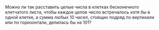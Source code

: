 Можно ли так расставить целые числа в клетках бесконечного клетчатого листа,
чтобы каждое целое число встречалось хотя бы в одной клетке, а сумма 
любых 10 чисел, стоящих подряд по вертикали или по горизонтали, делилась бы 
на 101?